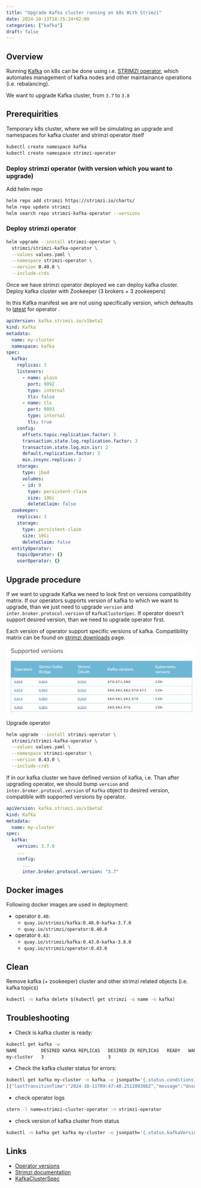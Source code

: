 ```yaml
---
title: "Upgrade Kafka cluster running on k8s With Strimzi"
date: 2024-10-13T18:25:24+02:00
categories: ["kafka"]
draft: false
---
```


## Overview

Running [Kafka](https://kafka.apache.org/) on k8s can be done using i.e. [STRIMZI operator](https://strimzi.io/), which automates management of kafka nodes and other maintainance operations (i.e. rebalancing).

We want to upgrade Kafka cluster, from `3.7` to `3.8`

## Prerequirities

Temporary k8s cluster, where we will be simulating an upgrade and namespaces for kafka cluster and strimzi operator itself
```bash
kubectl create namespace kafka
kubectl create namespace strimzi-operator
```

### Deploy strimzi operator (with version which you want to upgrade)

Add helm repo
```bash
helm repo add strimzi https://strimzi.io/charts/
helm repo update strimzi
helm search repo strimzi-kafka-operator --versions
```

### Deploy strimzi operator

```bash
helm upgrade --install strimzi-operator \
  strimzi/strimzi-kafka-operator \
  --values values.yaml \
  --namespace strimzi-operator \
  --version 0.40.0 \
  --include-crds
```

Once we have strimzi operator deployed we can deploy kafka cluster. Deploy kafka cluster with Zookeeper (3 brokers + 3 zookeepers)

In this Kafka manifest we are not using specifically version, which defeaults to [latest](https://strimzi.io/docs/operators/latest/configuring#type-KafkaClusterSpec-schema-reference) for operator .

```yaml
apiVersion: kafka.strimzi.io/v1beta2
kind: Kafka
metadata:
  name: my-cluster
  namespace: kafka
spec:
  kafka:
    replicas: 3
    listeners:
      - name: plain
        port: 9092
        type: internal
        tls: false
      - name: tls
        port: 9093
        type: internal
        tls: true
    config:
      offsets.topic.replication.factor: 3
      transaction.state.log.replication.factor: 3
      transaction.state.log.min.isr: 2
      default.replication.factor: 3
      min.insync.replicas: 2
    storage:
      type: jbod
      volumes:
      - id: 0
        type: persistent-claim
        size: 10Gi
        deleteClaim: false
  zookeeper:
    replicas: 3
    storage:
      type: persistent-claim
      size: 10Gi
      deleteClaim: false
  entityOperator:
    topicOperator: {}
    userOperator: {}
```

## Upgrade procedure

If we want to upgrade Kafka we need to look first on versions compatibility matrix. If our operators supports version of kafka to which we want to upgrade, than we just need to upgrade `version` and `inter.broker.protocol.version` of `KafkaClusterSpec`. If operator doesn't support desired version, than we need to upgrade operator first.

Each version of operator support specific versions of kafka. Compatibility matrix can be found on [strimzi downloads](https://strimzi.io/downloads/) page.

![strimzi supported versions](strimzi-operator-versions.png)

Upgrade operator
```bash
helm upgrade --install strimzi-operator \
  strimzi/strimzi-kafka-operator \
  --values values.yaml \
  --namespace strimzi-operator \
  --version 0.43.0 \
  --include-crds
```

If in our kafka cluster we have defined version of kafka, i.e. Than after upgrading operator, we should bump `version` and `inter.broker.protocol.version` of `Kafka` object to desired version, compatible with supported versions by operator.

```yaml
apiVersion: kafka.strimzi.io/v1beta2
kind: Kafka
metadata:
  name: my-cluster
spec:
  kafka:
    version: 3.7.0
    ...
    config:
      ...
      inter.broker.protocol.version: "3.7"
```

## Docker images

Following docker images are used in deployment:

- operator `0.40`:
  - `quay.io/strimzi/kafka:0.40.0-kafka-3.7.0`
  - `quay.io/strimzi/operator:0.40.0`
- operator `0.43`:
  - `quay.io/strimzi/kafka:0.43.0-kafka-3.8.0`
  - `quay.io/strimzi/operator:0.43.0`

## Clean

Remove kafka (+ zookeeper) cluster and other strimzi related objects (i.e. kafka topics)

```bash
kubectl -n kafka delete $(kubectl get strimzi -o name -n kafka)
```

## Troubleshooting

- Check is kafka cluster is ready:

```bash
kubectl get kafka -w
NAME         DESIRED KAFKA REPLICAS   DESIRED ZK REPLICAS   READY   WARNINGS
my-cluster   3                        3
```

- Check the kafka cluster status for errors:

```bash
kubectl get kafka my-cluster -n kafka -o jsonpath='{.status.conditions}' -w
[{"lastTransitionTime":"2024-10-11T09:47:40.251289386Z","message":"Unsupported Kafka.spec.kafka.version: 3.6.0. Supported versions are: [3.7.0, 3.7.1, 3.8.0]","reason":"UnsupportedKafkaVersionException","status":"True","type":"NotReady"}]
```

- check operator logs

```bash
stern -l name=strimzi-cluster-operator -n strimzi-operator
```

- check version of kafka cluster from status

```bash
kubectl -n kafka get kafka my-cluster -o jsonpath='{.status.kafkaVersion}'
```

## Links

- [Operator versions](https://strimzi.io/downloads/)
- [Strimzi documentation](https://strimzi.io/documentation/)
- [KafkaClusterSpec](https://strimzi.io/docs/operators/latest/configuring#type-KafkaClusterSpec-schema-reference)
